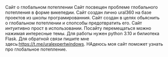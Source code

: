 Сайт о глобальном потеплении
Сайт посвещен проблеме глобального потепления в форме викепедии.
Сайт создан лично ural360 на базе проектов из школы програмированния.
Сайт создан в целях обьяснить о глобальном потеплении и спопсобы предотвратить его.
Сайт интуитивно прост в использовании. Посайту перемещаться можно нажимая интересные темы.
Для работы нужен python 3.10 и билиотека Flask.
Для обратной связи пишите мне здесь:https://t.me/uralexpertwindows.
НАдеюсь моя сайт поможет узнать про глобальное потепление.

